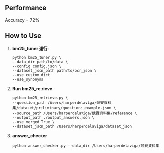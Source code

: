## Performance
Accuracy = 72%


## How to Use

1. **bm25_tuner 運行**:  

    ```
    python bm25_tuner.py \
    --data_dir path/to/data \
    --config config.json \
    --dataset_json_path path/to/ocr_json \
    --use_custom_dict
    --use_synonyms
    ```

2. **Run bm25_retrieve**  
    ```
    python bm25_retrieve.py \                                           
    --question_path /Users/harperdelaviga/競賽資料集/dataset/preliminary/questions_example.json \
    --source_path /Users/harperdelaviga/競賽資料集/reference \
    --output_path ./output_answers.json \
    --use_merged True \
    --dataset_json_path /Users/harperdelaviga/dataset_json
    ```

3. **answer_checker**  
    ```
    python answer_checker.py --data_dir /Users/harperdelaviga/競賽資料集
    ```
